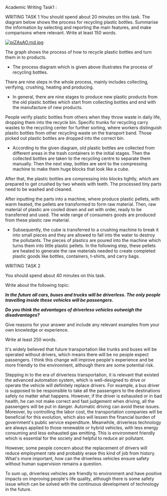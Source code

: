 Academic Writing Task1 :

WRITING TASK 1 You should spend about 20 minutes on this task. The diagram below shows the process for recycling plastic bottles. Summarise the information by selecting and reporting the main features, and make comparisons where relevant. Write at least 150 words.


[![piZAsAO.md.jpg](https://z1.ax1x.com/2023/10/26/piZAsAO.md.jpg)](https://imgse.com/i/piZAsAO)


The graph shows the process of how to recycle plastic bottles and turn them in to products.
- The process diagram which is given above illustrates the process of recycling bottles.

There are nine steps in the whole process, mainly includes collecting, verifying, crushing, heating and producing.
- In general, there are nine stages to produce new plastic products from the old plastic bottles which start from collecting bottles and end with the manufacture of new products.


People verify plastic bottles from others when they throw waste in daily life, dropping them into the recycle bin. Specific trunks for recycling carry wastes to the recycling center for further sorting, where workers distinguish plastic bottles from other recycling waste on the transport band. Those picked out plastic bottles are dropped into the correct bin.
- According to the given diagram, old plastic bottles are collected from different areas in the trash containers in the initial stages. Then the collected bottles are taken to the recycling centre to separate them manually. Then the next step, bottles are sent to the compressing machine to make them huge blocks that look like a cube.


After that, the plastic bottles are compressing into blocks tightly, which are prepared to get crushed by two wheels with teeth. The processed tiny parts need to be washed and cleaned.

After inputting the parts into a machine, where produce plastic pellets, with warm heated, the pellets are transformed to form raw material. Then, raw material of plastic are cooled down and set with order, ready to be transferred and used. The wide range of consumers goods are produced from these plastic raw material.
- Subsequently, the cube is transferred to a crushing machine to break it into small pieces and they are allowed to fall into the water to destroy the pollutants. The pieces of plastics are poured into the machine which turns them into little plastic pellets. In the following step, these pellets are heated to generate the raw materials needed to create completed plastic goods like bottles, containers, t-shirts, and carry bags.


  
WRITING TASK 2

You should spend about 40 minutes on this task.

Write about the following topic:

**_In the future all cars, buses and trucks will be driverless. The only people travelling inside these vehicles will be passengers._**  

**_Do you think the advantages of driverless vehicles outweigh the disadvantages?_**

Give reasons for your answer and include any relevant examples from your own knowledge or experience.

Write at least 250 words.




It's widely believed that future transportation like trunks and buses will be operated without drivers, which means there will be no people expect passengers. I think this change will improve people's experience and be more friendly to the environment, although there are some potential risk.

Stepping in to the era of driverless transportation, it is relevant that existed the advanced automation system, which is well-designed to drive or operate the vehicle will definitely replace drivers. For example, a bus driver is supposed to be responsible to take all the passengers to the destinations safely no matter what happens. However, if the driver is exhausted or in bad health, he can not make correct and fast judgement when driving, all the passengers will be put in danger. Automatic driving can avoid these issues. Moreover, by controlling the labor cost, the transportation companies will be beneficial for this evolution, which also will lessen the financial burden of government's public service expenditure. Meanwhile, driverless technology are always applied to those renewable or hybrid vehicles, with less energy consuming and less exhausted gas emitting. This is environment friendly which is essential for the society and helpful to reduce air pollutant.

However, some people concern about the replacement of drivers will reduce employment rate and probably erase this kind of job from history. What's more important, how can the driverless vehicles ensure safety without human supervision remains a question.

To sum up, driverless vehicles are friendly to environment and have positive impacts on improving people's life quality, although there is some safety issue which can be solved with the continuous development of technology in the future.




